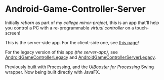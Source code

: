 # Android-Game-Controller-Server

Initially *reborn* as part of my *college minor-project*, this is an app that'll help you control a PC with a re-programmable *virtual controller* on a touch-screen!

This is the server-side app. For the client-side one, see [this page](https://github.com/Brahvim/Android-Game-Controller-Client)!

For the legacy version of this app *(the server-app)*, see [AndroidGameControllerLegacy](https://github.com/Brahvim/AndroidGameControllerLegacy) and [AndroidGameControllerServerLegacy](https://github.com/Brahvim/AndroidGameControllerServerLegacy).

Previously built with Processing, and the *UiBooster for Processing* Swing wrapper.
Now being built directly with JavaFX.
